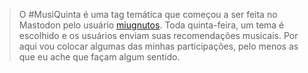 > O #MusiQuinta é uma tag temática que começou a ser feita no Mastodon pelo usuário [miugnutos](https://bolha.one/@miugnutos). Toda quinta-feira, um tema é escolhido e os usuários enviam suas recomendações musicais. Por aqui vou colocar algumas das minhas participações, pelo menos as que eu ache que façam algum sentido.